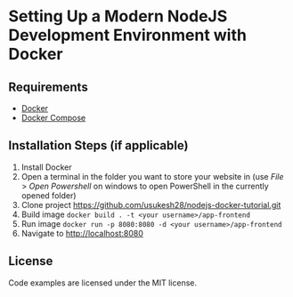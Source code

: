 # Setting Up a Modern NodeJS Development Environment with Docker

## Requirements

* [Docker](https://docs.docker.com/get-docker/)
* [Docker Compose](https://docs.docker.com/get-docker/)

## Installation Steps (if applicable)

1. Install Docker
2. Open a terminal in the folder you want to store your website in (use _File_ > _Open Powershell_ on windows to open PowerShell in the currently opened folder)
3. Clone project https://github.com/usukesh28/nodejs-docker-tutorial.git
4. Build image `docker build . -t <your username>/app-frontend`
5. Run image `docker run -p 8080:8080 -d <your username>/app-frontend`
5. Navigate to <http://localhost:8080>

## License

Code examples are licensed under the MIT license.

